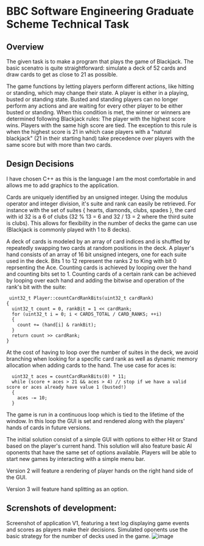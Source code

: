 # BBC Software Engineering Graduate Scheme Technical Task

## Overview
The given task is to make a program that plays the game of Blackjack. The basic scenatro is quite straightforward: simulate a deck of 52 cards and draw cards to get as close to 21 as possible.

The game functions by letting players perform different actions, like hitting or standing, which may change their state. A player is either in a playing, busted or standing state. Busted and standing players can no longer perform any actions and are waiting for every other player to be either busted or standing. When this condition is met, the winner or winners are determined following Blackjack rules: The player with the highest score wins. Players with the same high score are tied. The exception to this rule is when the highest score is 21 in which case players with a "natural blackjack" (21 in their starting hand) take precedence over players with the same score but with more than two cards.

## Design Decisions
I have chosen C++ as this is the language I am the most comfortable in and allows me to add graphics to the application.

Cards are uniquely identified by an unsigned integer. Using the modulus operator and integer division, it's suite and rank can easily be retrieved. For instance with the set of suites { hearts, diamonds, clubs, spades }, the card with id 32 is a 6 of clubs (32 % 13 = 6 and 32 / 13 = 2 where the third suite is clubs). This allows for flexibility in the number of decks the game can use (Blackjack is commonly played with 1 to 8 decks). 

A deck of cards is modeled by an array of card indices and is shuffled by repeatedly swapping two cards at random positions in the deck. A player's hand consists of an array of 16 bit unsigned integers, one for each suite used in the deck. Bits 1 to 12 represent the ranks 2 to King with bit 0 reprsenting the Ace. Counting cards is achieved by looping over the hand and counting bits set to 1. Counting cards of a certain rank can be achieved by looping over each hand and adding the bitwise and operation of the rank's bit with the suite:

```cplusplus
 uint32_t Player::countCardRankBits(uint32_t cardRank)
{
  uint32_t count = 0, rankBit = 1 << cardRank;
  for (uint32_t i = 0; i < CARDS_TOTAL / CARD_RANKS; ++i)
  {
    count += (hand[i] & rankBit);
  }
  return count >> cardRank;
}
 ```
At the cost of having to loop over the number of suites in the deck, we avoid branching when looking for a specific card rank as well as dynamic memory allocation when adding cards to the hand. The use case for aces is:
```cplusplus
  uint32_t aces = countCardRankBits(0) * 11;
  while (score + aces > 21 && aces > 4) // stop if we have a valid score or aces already have value 1 (busted!)
  {
    aces -= 10;
  }
```
The game is run in a continuous loop which is tied to the lifetime of the window. In this loop the GUI is set and rendered along with the players' hands of cards in future versions.

The initial solution consist of a simple GUI with options to either Hit or Stand based on the player's current hand. This solution will also feature basic AI oponents that have the same set of options available. Players will be able to start new games by interacting with a simple menu bar.

Version 2 will feature a rendering of player hands on the right hand side of the GUI.

Version 3 will feature hand splitting as an option.

## Screnshots of development:
Screenshot of application V1, featuring a text log displaying game events and scores as players make their decisions. Simulated oponents use the basic strategy for the number of decks used in the game. 
![image](https://user-images.githubusercontent.com/56483943/147889522-3f954cf2-a7af-4ca9-a921-60faa2f6b5a2.png)
